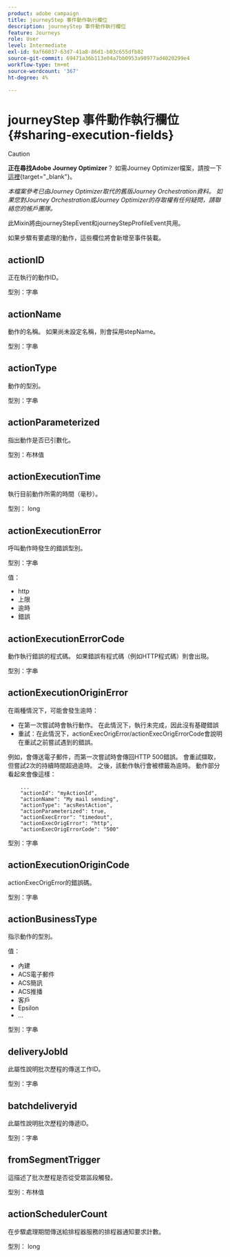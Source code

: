 ```yaml
---
product: adobe campaign
title: journeyStep 事件動作執行欄位
description: journeyStep 事件動作執行欄位
feature: Journeys
role: User
level: Intermediate
exl-id: 9af66037-63d7-41a8-86d1-b03c655dfb82
source-git-commit: 69471a36b113e04a7bb0953a90977ad4020299e4
workflow-type: tm+mt
source-wordcount: '367'
ht-degree: 4%

---
```


# journeyStep 事件動作執行欄位 {#sharing-execution-fields}


>[!CAUTION]
>
>**正在尋找Adobe Journey Optimizer**？ 如需Journey Optimizer檔案，請按一下[這裡](https://experienceleague.adobe.com/zh-hant/docs/journey-optimizer/using/ajo-home){target="_blank"}。
>
>
>_本檔案參考已由Journey Optimizer取代的舊版Journey Orchestration資料。 如果您對Journey Orchestration或Journey Optimizer的存取權有任何疑問，請聯絡您的帳戶團隊。_


此Mixin將由journeyStepEvent和journeyStepProfileEvent共用。

如果步驟有要處理的動作，這些欄位將會新增至事件裝載。

## actionID

正在執行的動作ID。

型別：字串

## actionName

動作的名稱。 如果尚未設定名稱，則會採用stepName。

型別：字串

## actionType

動作的型別。

型別：字串

## actionParameterized

指出動作是否已引數化。

型別：布林值

## actionExecutionTime

執行目前動作所需的時間（毫秒）。

型別： long

## actionExecutionError

呼叫動作時發生的錯誤型別。

型別：字串

值：
* http
* 上限
* 逾時
* 錯誤

## actionExecutionErrorCode

動作執行錯誤的程式碼。 如果錯誤有程式碼（例如HTTP程式碼）則會出現。

型別：字串

## actionExecutionOriginError

在兩種情況下，可能會發生逾時：

* 在第一次嘗試時會執行動作。 在此情況下，執行未完成，因此沒有基礎錯誤
* 重試：在此情況下，actionExecOrigError/actionExecOrigErrorCode會說明在重試之前嘗試遇到的錯誤。

例如，會傳送電子郵件，而第一次嘗試時會傳回HTTP 500錯誤。 會重試擷取，但嘗試2次的持續時間超過逾時。 之後，該動作執行會被標籤為逾時。 動作部分看起來會像這樣：

```
    ...
    "actionId": "myActionId",
    "actionName": "My mail sending",
    "actionType": "acsRestAction",
    "actionParameterized": true,
    "actionExecError": "timedout",
    "actionExecOrigError": "http",
    "actionExecOrigErrorCode": "500"
```

型別：字串

## actionExecutionOriginCode

actionExecOrigError的錯誤碼。

型別：字串

## actionBusinessType

指示動作的型別。

值：

* 內建
* ACS電子郵件
* ACS簡訊
* ACS推播
* 客戶
* Epsilon
* ...

型別：字串

## deliveryJobId

此屬性說明批次歷程的傳送工作ID。

型別：字串

## batchdeliveryid

此屬性說明批次歷程的傳遞ID。

型別：字串

## fromSegmentTrigger

這描述了批次歷程是否從受眾區段觸發。

型別：布林值

## actionSchedulerCount

在步驟處理期間傳送給排程器服務的排程器通知要求計數。

型別： long
